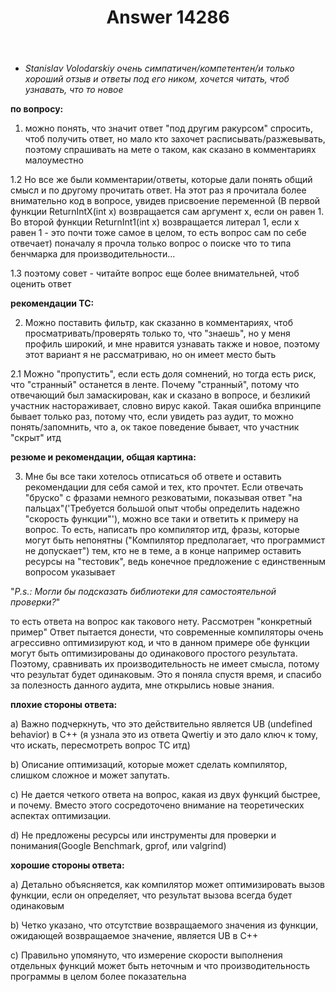 ﻿---
title: "Answer 14286"
se.owner.user_id: 264178
se.owner.display_name: "Dev18"
se.owner.link: "https://ru.meta.stackoverflow.com/users/264178/dev18"
se.answer_id: 14286
se.question_id: 14277
se.post_type: answer
se.is_accepted: False
---
<ul>
<li><em>Stanislav Volodarskiy очень симпатичен/компетентен/и только хороший отзыв и ответы под его ником, хочется читать, чтоб узнавать, что то новое</em></li>
</ul>
<p><strong>по вопросу:</strong></p>
<ol>
<li>можно понять, что значит ответ &quot;под другим ракурсом&quot; спросить, чтоб получить ответ, но мало кто захочет расписывать/разжевывать, поэтому спрашивать на мете о таком, как сказано в комментариях малоуместно</li>
</ol>
<p>1.2 Но все же были комментарии/ответы, которые дали понять общий смысл и по другому прочитать ответ. На этот раз я прочитала более внимательно код в вопросе, увидев присвоение переменной (В первой функции ReturnIntX(int x) возвращается сам аргумент x, если он равен 1. Во второй функции ReturnInt1(int x) возвращается литерал 1, если x равен 1 - это почти тоже самое  в целом, то есть вопрос сам по себе отвечает) поначалу я прочла только вопрос о поиске что то типа бенчмарка для производительности...</p>
<p>1.3 поэтому совет - читайте вопрос еще более внимательней, чтоб оценить ответ</p>
<p><strong>рекомендации ТС:</strong></p>
<ol start="2">
<li>Можно поставить фильтр, как сказанно в комментариях, чтоб просматривать/проверять только то, что &quot;знаешь&quot;, но у меня профиль широкий, и мне нравится узнавать также и новое, поэтому этот вариант я не рассматриваю, но он имеет место быть</li>
</ol>
<p>2.1 Можно &quot;пропустить&quot;, если есть доля сомнений, но тогда есть риск, что &quot;странный&quot; останется в ленте. Почему &quot;странный&quot;, потому что отвечающий был замаскирован, как и сказано в вопросе, и безликий участник настораживает, словно вирус какой. Такая ошибка впринципе бывает только раз, потому что, если увидеть раз аудит, то можно понять/запомнить, что а, ок такое поведение бывает, что участник &quot;скрыт&quot; итд</p>
<p><strong>резюме и рекомендации, общая картина:</strong></p>
<ol start="3">
<li>Мне бы все таки хотелось отписаться об ответе и оставить рекомендации для себя самой и тех, кто прочтет. Если отвечать &quot;бруско&quot; с фразами немного резковатыми, показывая ответ &quot;на пальцах&quot;('Требуется большой опыт чтобы определить надежно &quot;скорость функции&quot;'), можно все таки и ответить к примеру на вопрос. То есть, написать про компилятор итд, фразы, которые могут быть непонятны (&quot;Компилятор предполагает, что программист не допускает&quot;) тем, кто не в теме, а в конце например оставить ресурсы на &quot;тестовик&quot;, ведь конечное предложение с единственным вопросом указывает</li>
</ol>
<p>&quot;<em>P.s.: Могли бы подсказать библиотеки для самостоятельной проверки?</em>&quot;</p>
<p>то есть ответа на вопрос как такового нету. Рассмотрен &quot;конкретный пример&quot; Ответ пытается донести, что современные компиляторы очень агрессивно оптимизируют код, и что в данном примере обе функции могут быть оптимизированы до одинакового простого результата. Поэтому, сравнивать их производительность не имеет смысла, потому что результат будет одинаковым. Это я поняла спустя время, и спасибо за полезность данного аудита, мне открылись новые знания.</p>
<p><strong>плохие стороны ответа:</strong></p>
<p>a) Важно подчеркнуть, что это действительно является UB (undefined behavior) в C++ (я узнала это из ответа Qwertiy и это дало ключ к тому, что искать, пересмотреть вопрос ТС итд)</p>
<p>b) Описание оптимизаций, которые может сделать компилятор, слишком сложное и может запутать.</p>
<p>c) Не дается четкого ответа на вопрос, какая из двух функций быстрее, и почему. Вместо этого сосредоточено внимание на теоретических аспектах оптимизации.</p>
<p>d) Не предложены ресурсы или инструменты для проверки и понимания(Google Benchmark, gprof, или valgrind)</p>
<p><strong>хорошие стороны ответа:</strong></p>
<p>a) Детально объясняется, как компилятор может оптимизировать вызов функции, если он определяет, что результат вызова всегда будет одинаковым</p>
<p>b) Четко указано, что отсутствие возвращаемого значения из функции, ожидающей возвращаемое значение, является UB в C++</p>
<p>c) Правильно упомянуто, что измерение скорости выполнения отдельных функций может быть неточным и что производительность программы в целом более показательна</p>

